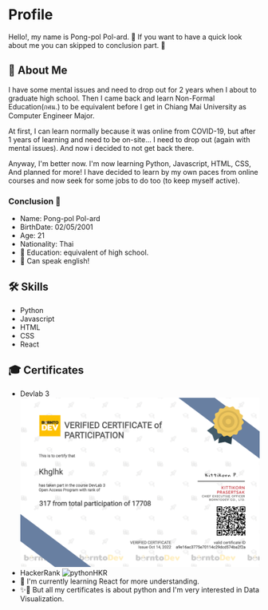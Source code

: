 
# Profile

Hello!, my name is Pong-pol Pol-ard. 👀 If you want to have a quick look about me you can skipped to conclusion part. 🤗


## 🚀 About Me
I have some mental issues and need to drop out for 2 years when I about to graduate high school. Then I came back and learn Non-Formal Education(กศน.) to be equivalent before I get in Chiang Mai University as Computer Engineer Major.

At first, I can learn normally because it was online from COVID-19, but after 1 years of learning and need to be on-site...
I need to drop out (again with mental issues). And now i decided to not get back there.

Anyway, I'm better now. I'm now learning Python, Javascript, HTML, CSS, And planned for more! I have decided to learn by my own paces from online courses and now seek for some jobs to do too (to keep myself active).

### Conclusion 📕
- Name: Pong-pol Pol-ard
- BirthDate: 02/05/2001
- Age: 21
- Nationality: Thai
- 📖 Education: equivalent of high school.
- 👄 Can speak english!

## 🛠 Skills
* Python
* Javascript
* HTML
* CSS
* React

## 🎓 Certificates
- Devlab 3
![Devlab3](https://github.com/Elaina-AFK/Elaina-AFK/blob/main/certificate.png)
- HackerRank
![pythonHKR](https://github.com/Elaina-AFK/Elaina-AFK/blob/main/HackerRank.png)
- 🧠 I'm currently learning React for more understanding.
- ✨👀 But all my certificates is about python and I'm very interested in Data Visualization.
